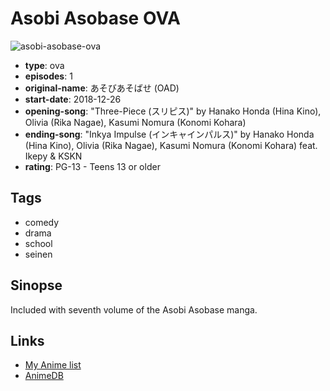 # Asobi Asobase OVA

![asobi-asobase-ova](https://cdn.myanimelist.net/images/anime/1539/98126.jpg)

-   **type**: ova
-   **episodes**: 1
-   **original-name**: あそびあそばせ (OAD)
-   **start-date**: 2018-12-26
-   **opening-song**: "Three-Piece (スリピス)" by Hanako Honda (Hina Kino), Olivia (Rika Nagae), Kasumi Nomura (Konomi Kohara)
-   **ending-song**: "Inkya Impulse (インキャインパルス)" by Hanako Honda (Hina Kino), Olivia (Rika Nagae), Kasumi Nomura (Konomi Kohara) feat. Ikepy & KSKN
-   **rating**: PG-13 - Teens 13 or older

## Tags

-   comedy
-   drama
-   school
-   seinen

## Sinopse

Included with seventh volume of the Asobi Asobase manga.

## Links

-   [My Anime list](https://myanimelist.net/anime/37996/Asobi_Asobase_OVA)
-   [AnimeDB](http://anidb.info/perl-bin/animedb.pl?show=anime&aid=14127)
